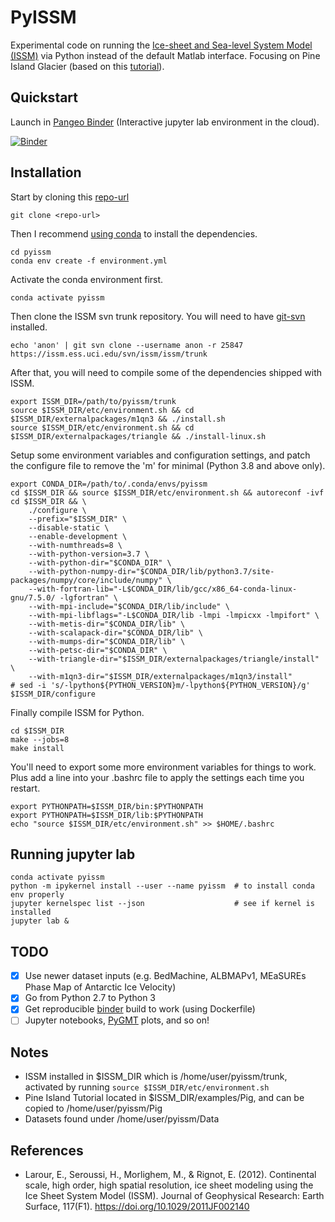 # PyISSM

Experimental code on running the [Ice-sheet and Sea-level System Model (ISSM)](https://issm.jpl.nasa.gov) via Python instead of the default Matlab interface.
Focusing on Pine Island Glacier (based on this [tutorial](https://issm.jpl.nasa.gov/documentation/tutorials/pig/)).

## Quickstart

Launch in [Pangeo Binder](https://pangeo-binder.readthedocs.io) (Interactive jupyter lab environment in the cloud).

[![Binder](https://binder.pangeo.io/badge_logo.svg)](https://binder.pangeo.io/v2/gh/weiji14/pyissm/master)

## Installation

Start by cloning this [repo-url](/../../)

    git clone <repo-url>

Then I recommend [using conda](https://conda.io/projects/conda/en/latest/user-guide/install/index.html) to install the dependencies.

    cd pyissm
    conda env create -f environment.yml

Activate the conda environment first.

    conda activate pyissm

Then clone the ISSM svn trunk repository.
You will need to have [git-svn](https://git-scm.com/docs/git-svn) installed.

    echo 'anon' | git svn clone --username anon -r 25847 https://issm.ess.uci.edu/svn/issm/issm/trunk

After that, you will need to compile some of the dependencies shipped with ISSM.

    export ISSM_DIR=/path/to/pyissm/trunk
    source $ISSM_DIR/etc/environment.sh && cd $ISSM_DIR/externalpackages/m1qn3 && ./install.sh
    source $ISSM_DIR/etc/environment.sh && cd $ISSM_DIR/externalpackages/triangle && ./install-linux.sh

Setup some environment variables and configuration settings, and patch the configure file to remove the 'm' for minimal (Python 3.8 and above only).

    export CONDA_DIR=/path/to/.conda/envs/pyissm
    cd $ISSM_DIR && source $ISSM_DIR/etc/environment.sh && autoreconf -ivf
    cd $ISSM_DIR && \
        ./configure \
        --prefix="$ISSM_DIR" \
        --disable-static \
        --enable-development \
        --with-numthreads=8 \
        --with-python-version=3.7 \
        --with-python-dir="$CONDA_DIR" \
        --with-python-numpy-dir="$CONDA_DIR/lib/python3.7/site-packages/numpy/core/include/numpy" \
        --with-fortran-lib="-L$CONDA_DIR/lib/gcc/x86_64-conda-linux-gnu/7.5.0/ -lgfortran" \
        --with-mpi-include="$CONDA_DIR/lib/include" \
        --with-mpi-libflags="-L$CONDA_DIR/lib -lmpi -lmpicxx -lmpifort" \
        --with-metis-dir="$CONDA_DIR/lib" \
        --with-scalapack-dir="$CONDA_DIR/lib" \
        --with-mumps-dir="$CONDA_DIR/lib" \
        --with-petsc-dir="$CONDA_DIR" \
        --with-triangle-dir="$ISSM_DIR/externalpackages/triangle/install" \
        --with-m1qn3-dir="$ISSM_DIR/externalpackages/m1qn3/install"
    # sed -i 's/-lpython${PYTHON_VERSION}m/-lpython${PYTHON_VERSION}/g' $ISSM_DIR/configure

Finally compile ISSM for Python.

    cd $ISSM_DIR
    make --jobs=8
    make install

You'll need to export some more environment variables for things to work.
Plus add a line into your .bashrc file to apply the settings each time you restart.

    export PYTHONPATH=$ISSM_DIR/bin:$PYTHONPATH
    export PYTHONPATH=$ISSM_DIR/lib:$PYTHONPATH
    echo "source $ISSM_DIR/etc/environment.sh" >> $HOME/.bashrc

## Running jupyter lab

    conda activate pyissm
    python -m ipykernel install --user --name pyissm  # to install conda env properly
    jupyter kernelspec list --json                    # see if kernel is installed
    jupyter lab &


## TODO

- [x] Use newer dataset inputs (e.g. BedMachine, ALBMAPv1, MEaSUREs Phase Map of Antarctic Ice Velocity)
- [x] Go from Python 2.7 to Python 3
- [x] Get reproducible [binder](https://mybinder.readthedocs.io) build to work (using Dockerfile)
- [ ] Jupyter notebooks, [PyGMT](https://pygmt.org) plots, and so on!

## Notes

- ISSM installed in $ISSM_DIR which is /home/user/pyissm/trunk, activated by running `source $ISSM_DIR/etc/environment.sh`
- Pine Island Tutorial located in $ISSM_DIR/examples/Pig, and can be copied to /home/user/pyissm/Pig
- Datasets found under /home/user/pyissm/Data

## References

- Larour, E., Seroussi, H., Morlighem, M., & Rignot, E. (2012). Continental scale, high order, high spatial resolution, ice sheet modeling using the Ice Sheet System Model (ISSM). Journal of Geophysical Research: Earth Surface, 117(F1). https://doi.org/10.1029/2011JF002140

